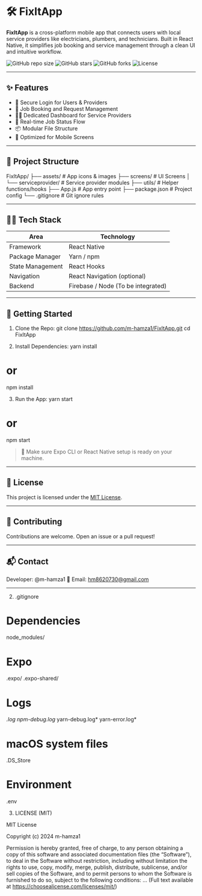 # 🛠️ FixItApp

**FixItApp** is a cross-platform mobile app that connects users with local service providers like electricians, plumbers, and technicians. Built in React Native, it simplifies job booking and service management through a clean UI and intuitive workflow.

![GitHub repo size](https://img.shields.io/github/repo-size/m-hamza1/FixItApp)
![GitHub stars](https://img.shields.io/github/stars/m-hamza1/FixItApp?style=social)
![GitHub forks](https://img.shields.io/github/forks/m-hamza1/FixItApp?style=social)
![License](https://img.shields.io/github/license/m-hamza1/FixItApp)

---

## ✨ Features

- 🔐 Secure Login for Users & Providers
- 📅 Job Booking and Request Management
- 🧑‍🔧 Dedicated Dashboard for Service Providers
- 🔄 Real-time Job Status Flow
- 📦 Modular File Structure
- 📱 Optimized for Mobile Screens

---

## 📂 Project Structure

FixItApp/
├── assets/                      # App icons & images
├── screens/                     # UI Screens
│   └── serviceprovider/         # Service provider modules
├── utils/                       # Helper functions/hooks
├── App.js                       # App entry point
├── package.json                 # Project config
└── .gitignore                   # Git ignore rules

---

## 🧑‍💻 Tech Stack

| Area            | Technology     |
|------------------|----------------|
| Framework        | React Native   |
| Package Manager  | Yarn / npm     |
| State Management | React Hooks    |
| Navigation       | React Navigation (optional) |
| Backend          | Firebase / Node (To be integrated) |

---

## 🚀 Getting Started

1. Clone the Repo:
git clone https://github.com/m-hamza1/FixItApp.git
cd FixItApp

2. Install Dependencies:
yarn install
# or
npm install

3. Run the App:
yarn start
# or
npm start

> 📱 Make sure Expo CLI or React Native setup is ready on your machine.

---

## 🧾 License

This project is licensed under the [MIT License](LICENSE).

---

## 🙌 Contributing

Contributions are welcome. Open an issue or a pull request!

---

## 📬 Contact

Developer: @m-hamza1
📧 Email: hm8620730@gmail.com

---

2. .gitignore

# Dependencies
node_modules/

# Expo
.expo/
.expo-shared/

# Logs
*.log
npm-debug.log*
yarn-debug.log*
yarn-error.log*

# macOS system files
.DS_Store

# Environment
.env

3. LICENSE (MIT)

MIT License

Copyright (c) 2024 m-hamza1

Permission is hereby granted, free of charge, to any person obtaining a copy
of this software and associated documentation files (the “Software”), to deal
in the Software without restriction, including without limitation the rights
to use, copy, modify, merge, publish, distribute, sublicense, and/or sell
copies of the Software, and to permit persons to whom the Software is
furnished to do so, subject to the following conditions:
...
(Full text available at https://choosealicense.com/licenses/mit/)


